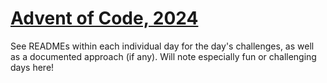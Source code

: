# [Advent of Code, 2024](https://adventofcode.com/2024)

See READMEs within each individual day for the day's challenges, as well as a documented approach (if any). 
Will note especially fun or challenging days here!
